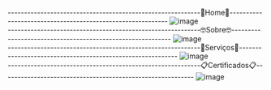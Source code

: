 -----------------------------------------------------------📌Home📌-----------------------------------------------------------
![image](https://github.com/user-attachments/assets/a457e86a-7eb0-46b9-a5f5-5f2e3bf0db1e)
<br>
-----------------------------------------------------------🤓Sobre🤓-----------------------------------------------------------
![image](https://github.com/user-attachments/assets/04e5acf3-ed07-4eea-9022-9465f00e617d)
<br>
-----------------------------------------------------------💼Serviços💼-----------------------------------------------------------
![image](https://github.com/user-attachments/assets/67760f4b-c327-4b5e-9ce2-95e8c15a4791)
<br>
-----------------------------------------------------------📋Certificados📋-----------------------------------------------------------
![image](https://github.com/user-attachments/assets/44d7a7cf-a978-4f65-982c-609a7e84c7b0)

